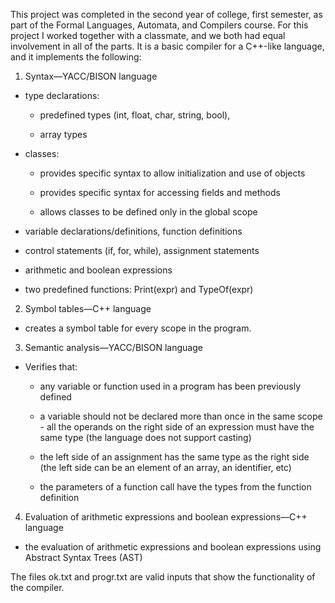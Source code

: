 This project was completed in the second year of college, first semester, as part of the Formal Languages, Automata, and Compilers course. For this project I worked together with a classmate, and we both had equal involvement in all of the parts. It is a basic compiler for a C++-like language, and it implements the following:

1) Syntax—YACC/BISON language

- type declarations:

	- predefined types (int, float, char, string, bool), 

	- array types 

- classes:

	- provides specific syntax to allow initialization and use of objects

	- provides specific syntax for accessing fields and methods

	- allows classes to be defined only in the global scope

- variable declarations/definitions, function definitions

- control statements (if, for, while), assignment statements 

- arithmetic and boolean expressions

- two predefined functions: Print(expr) and TypeOf(expr) 

2) Symbol tables—C++ language

- creates a symbol table for every scope in the program. 

3) Semantic analysis—YACC/BISON language

- Verifies that:

	- any variable or function used in a program has been previously defined

	- a variable should not be declared more than once in the same scope			- all the operands on the right side of an expression must have the same type (the language does not support casting)	

	- the left side of an assignment has the same type as the right side (the left side can be an element of an array, an identifier, etc)

	- the parameters of a function call have the types from the function definition

4) Evaluation of arithmetic expressions and boolean expressions—C++ language

- the evaluation of arithmetic expressions and boolean expressions using Abstract Syntax Trees (AST)

The files ok.txt and progr.txt are valid inputs that show the functionality of the compiler.
